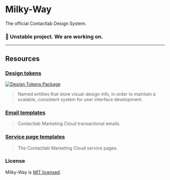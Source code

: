 # Milky-Way

The official Contactlab Design System.

### 🚧 Unstable project. We are working on.

---

## Resources

### [Design tokens](./packages/design-tokens)

[![Design Tokens Package][design-tokens-badge]][design-tokens]

> Named entities that store visual-design info, in order to maintain a scalable, consistent system for user interface development.

### [Email templates](./packages/emails)

> Contactlab Marketing Cloud transactional emails.

### [Service page templates](./packages/service-pages)

> The Contactlab Marketing Cloud service pages.

### License

Milky-Way is [MIT licensed](./LICENSE).

[design-tokens]: https://www.npmjs.com/package/@contactlab/ds-tokens
[design-tokens-badge]: https://badgen.net/npm/v/@contactlab/ds-tokens?style=for-the-badge
